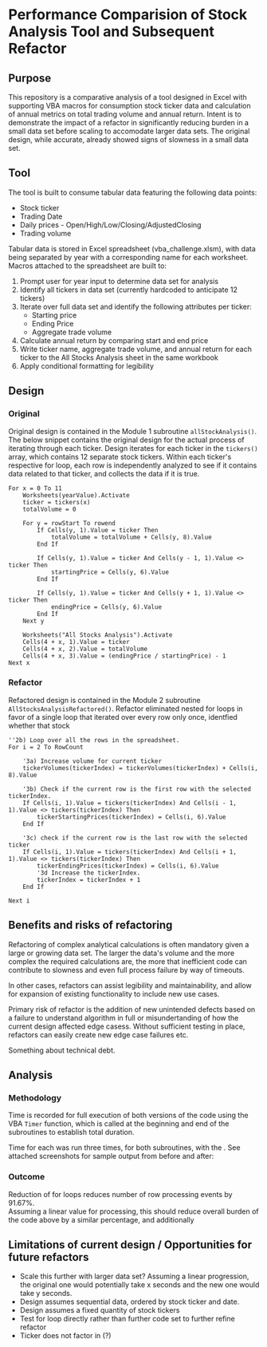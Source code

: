 # Performance Comparision of Stock Analysis Tool and Subsequent Refactor

## Purpose

This repository is a comparative analysis of a tool designed in Excel with supporting VBA macros for consumption stock ticker data and calculation of  annual metrics on total trading volume and annual return.  Intent is to demonstrate the impact of a refactor in significantly reducing burden in a small data set before scaling to accomodate larger data sets.  The original design, while accurate, already showed signs of slowness in a small data set.

## Tool

The tool is built to consume tabular data featuring the following data points:
* Stock ticker
* Trading Date
* Daily prices - Open/High/Low/Closing/AdjustedClosing
* Trading volume

Tabular data is stored in Excel spreadsheet (vba_challenge.xlsm), with data being separated by year with a corresponding name for each worksheet.  Macros attached to the spreadsheet are built to:
1. Prompt user for year input to determine data set for analysis
2. Identify all tickers in data set (currently hardcoded to anticipate 12 tickers)
3. Iterate over full data set and identify the following attributes per ticker:
    * Starting price
    * Ending Price
    * Aggregate trade volume
4. Calculate annual return by comparing start and end price
5. Write ticker name, aggregate trade volume, and annual return for each ticker to the All Stocks Analysis sheet in the same workbook
6. Apply conditional formatting for legibility

## Design

### Original

Original design is contained in the Module 1 subroutine `allStockAnalysis()`.  The below snippet contains the original design for the actual process of iterating through each ticker.  Design iterates for each ticker in the `tickers()` array, which contains 12 separate stock tickers.  Within each ticker's respective for loop, each row is independently analyzed to see if it contains data related to that ticker, and collects the data if it is true.

```
For x = 0 To 11
    Worksheets(yearValue).Activate
    ticker = tickers(x)
    totalVolume = 0
    
    For y = rowStart To rowend
        If Cells(y, 1).Value = ticker Then
            totalVolume = totalVolume + Cells(y, 8).Value
        End If
    
        If Cells(y, 1).Value = ticker And Cells(y - 1, 1).Value <> ticker Then
            startingPrice = Cells(y, 6).Value
        End If
        
        If Cells(y, 1).Value = ticker And Cells(y + 1, 1).Value <> ticker Then
            endingPrice = Cells(y, 6).Value
        End If
    Next y
            
    Worksheets("All Stocks Analysis").Activate
    Cells(4 + x, 1).Value = ticker
    Cells(4 + x, 2).Value = totalVolume
    Cells(4 + x, 3).Value = (endingPrice / startingPrice) - 1
Next x
```

### Refactor

Refactored design is contained in the Module 2 subroutine `AllStocksAnalysisRefactored()`. Refactor eliminated nested for loops in favor of a single loop that iterated over every row only once, identfied whether that stock 

```
''2b) Loop over all the rows in the spreadsheet.
For i = 2 To RowCount

    '3a) Increase volume for current ticker
    tickerVolumes(tickerIndex) = tickerVolumes(tickerIndex) + Cells(i, 8).Value
    
    '3b) Check if the current row is the first row with the selected tickerIndex.
    If Cells(i, 1).Value = tickers(tickerIndex) And Cells(i - 1, 1).Value <> tickers(tickerIndex) Then
        tickerStartingPrices(tickerIndex) = Cells(i, 6).Value
    End If
    
    '3c) check if the current row is the last row with the selected ticker
    If Cells(i, 1).Value = tickers(tickerIndex) And Cells(i + 1, 1).Value <> tickers(tickerIndex) Then
        tickerEndingPrices(tickerIndex) = Cells(i, 6).Value
        '3d Increase the tickerIndex.
        tickerIndex = tickerIndex + 1
    End If
        
Next i
```
## Benefits and risks of refactoring

Refactoring of complex analytical calculations is often mandatory given a large or growing data set.  The larger the data's volume and the more complex the required calculations are, the more that inefficient code can contribute to slowness and even full process failure by way of timeouts.

In other cases, refactors can assist legibility and maintainability, and allow for expansion of existing functionality to include new use cases.

Primary risk of refactor is the addition of new unintended defects based on a failure to understand algorithm in full or misundertanding of how the current design affected edge casess.  Without sufficient testing in place, refactors can easily create new edge case failures etc.

Something about technical debt.

## Analysis

### Methodology

Time is recorded for full execution of both versions of the code using the VBA `Timer` function, which is called at the beginning and end of the subroutines to establish total duration.

Time for each was run three times, for both subroutines, with the .  See attached screenshots for sample output from before and after:

### Outcome

Reduction of for loops reduces number of row processing events by 91.67%.  
Assuming a linear value for processing, this should reduce overall burden of the code above by a similar percentage, and additionally 

## Limitations of current design / Opportunities for future refactors

* Scale this further with larger data set?  Assuming a linear progression, the original one would potentially take x seconds and the new one would take y seconds.
* Design assumes sequential data, ordered by stock ticker and date.
* Design assumes a fixed quantity of stock tickers
* Test for loop directly rather than further code set to further refine refactor
* Ticker does not factor in (?)